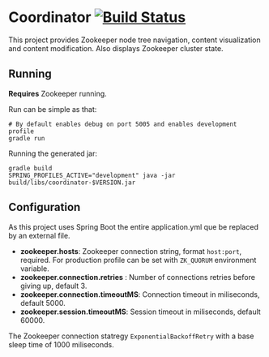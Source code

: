 # Coordinator [![Build Status](https://travis-ci.org/gmcoringa/coordinator.svg)](https://travis-ci.org/gmcoringa/coordinator)

This project provides Zookeeper node tree navigation, content visualization and content modification. Also displays Zookeeper cluster state.

## Running

**Requires** Zookeeper running.

Run can be simple as that:

```shell
# By default enables debug on port 5005 and enables development profile
gradle run
``` 

Running the generated jar:

```shell
gradle build
SPRING_PROFILES_ACTIVE="development" java -jar build/libs/coordinator-$VERSION.jar
```

## Configuration

As this project uses Spring Boot the entire application.yml que be replaced by an external file.

- **zookeeper.hosts**: Zookeeper connection string, format ``host:port``, required. For production profile can be set with ``ZK_QUORUM`` environment variable.
- **zookeeper.connection.retries** : Number of connections retries before giving up, default 3.
- **zookeeper.connection.timeoutMS**: Connection timeout in miliseconds, default 5000.
- **zookeeper.session.timeoutMS**: Session timeout in miliseconds, default 60000.

The Zookeeper connection statregy ``ExponentialBackoffRetry`` with a base sleep time of 1000 miliseconds.

